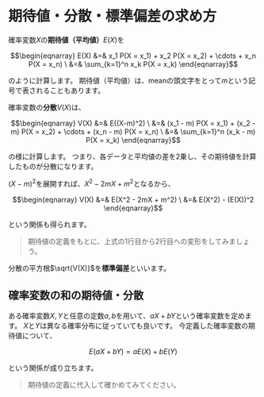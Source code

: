 # 期待値・分散・標準偏差の求め方

確率変数$`X`$の**期待値（平均値）**$`E(X)`$を
```math
\begin{eqnarray}
E(X) &=& x_1 P(X = x_1) + x_2 P(X = x_2) + \cdots + x_n P(X = x_n) \
&=& \sum_{k=1}^n x_k P(X = x_k)
\end{eqnarray}
```
のように計算します。
期待値（平均値）は、meanの頭文字をとって$`m`$という記号で表されることもあります。

確率変数の**分散**$`V(X)`$は、
```math
\begin{eqnarray}
V(X) &=& E((X-m)^2) \
&=& (x_1 - m) P(X = x_1) + (x_2 - m) P(X = x_2) + \cdots + (x_n - m) P(X = x_n) \
&=& \sum_{k=1}^n (x_k - m) P(X = x_k)
\end{eqnarray}
```
の様に計算します。
つまり、各データと平均値の差を2乗し、その期待値を計算したものが分散になります。

$`(X-m)^2`$を展開すれば、$`X^2 - 2mX + m^2`$となるから、
```math
\begin{eqnarray}
V(X) &=& E(X^2 - 2mX + m^2) \ 
	&=& E(X^2) - (E(X))^2
\end{eqnarray}
```
という関係も得られます。

> 期待値の定義をもとに、上式の1行目から2行目への変形をしてみましょう。

分散の平方根$`\sqrt{V(X)}`$を**標準偏差**といいます。

## 確率変数の和の期待値・分散

ある確率変数$`X, Y`$と任意の定数$`a, b`$を用いて、$`aX+bY`$という確率変数を定めます。
$`X`$と$`Y`$は異なる確率分布に従っていても良いです。
今定義した確率変数の期待値について、
```math
E(aX+bY) = aE(X) + bE(Y)
```
という関係が成り立ちます。

> 期待値の定義に代入して確かめてみてください。
